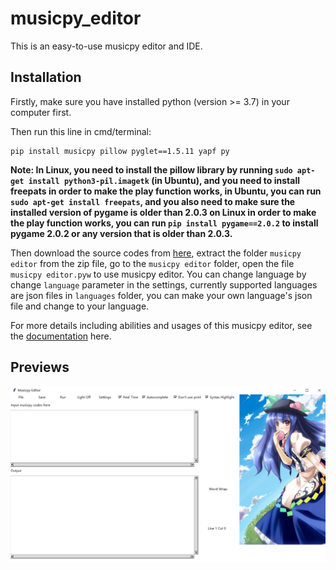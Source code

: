 # musicpy_editor
This is an easy-to-use musicpy editor and IDE.

## Installation
Firstly,  make sure you have installed python (version >= 3.7) in your computer first.

Then run this line in cmd/terminal:
```
pip install musicpy pillow pyglet==1.5.11 yapf py
```

**Note: In Linux, you need to install the pillow library by running `sudo apt-get install python3-pil.imagetk` (in Ubuntu), and you need to install freepats in order to make the play function works, in Ubuntu, you can run `sudo apt-get install freepats`, and you also need to make sure the installed version of pygame is older than 2.0.3 on Linux in order to make the play function works, you can run `pip install pygame==2.0.2` to install pygame 2.0.2 or any version that is older than 2.0.3.**

Then download the source codes from [here](https://github.com/Rainbow-Dreamer/musicpy_editor/archive/refs/heads/main.zip), extract the folder `musicpy editor` from the zip file, go to the `musicpy editor` folder, open the file `musicpy editor.pyw` to use musicpy editor. You can change language by change `language` parameter in the settings, currently supported languages are json files in `languages` folder, you can make your own language's json file and change to your language.

For more details including abilities and usages of this musicpy editor, see the [documentation](https://github.com/Rainbow-Dreamer/musicpy/wiki/Useful-functionality#I-wrote-an-efficient-IDE-specifically-for-musicpy-for-everyone-to-use) here.



## Previews

![image](previews/1.jpg)

